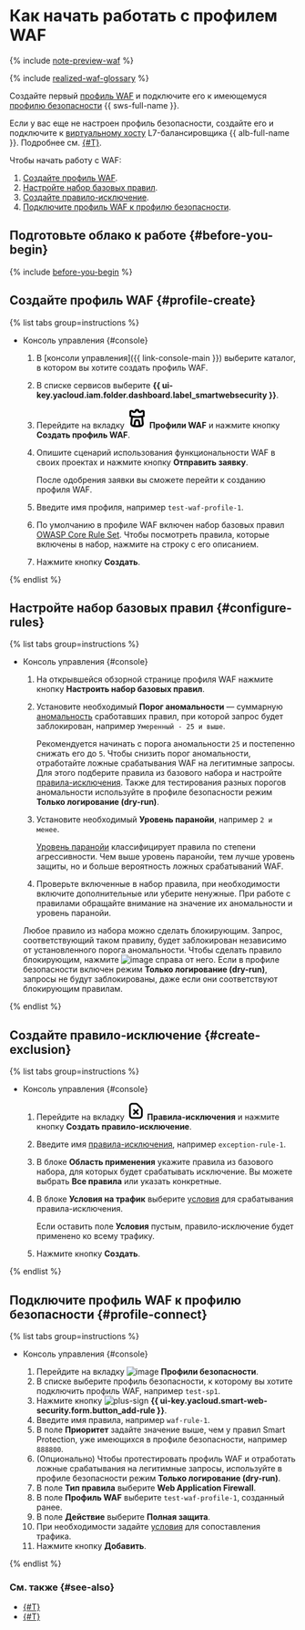 # Как начать работать с профилем WAF

{% include [note-preview-waf](../../_includes/smartwebsecurity/note-preview-waf.md) %}

{% include [realized-waf-glossary](../../_includes/smartwebsecurity/realized-waf-glossary.md) %}

Создайте первый [профиль WAF](../concepts/waf.md) и подключите его к имеющемуся [профилю безопасности](../concepts/profiles.md) {{ sws-full-name }}.

Если у вас еще не настроен профиль безопасности, создайте его и подключите к [виртуальному хосту](../../application-load-balancer/concepts/http-router.md#virtual-host) L7-балансировщика {{ alb-full-name }}. Подробнее см. [{#T}](../quickstart.md).

Чтобы начать работу с WAF:
1. [Создайте профиль WAF](#profile-create).
1. [Настройте набор базовых правил](#configure-rules).
1. [Создайте правило-исключение](#create-exclusion).
1. [Подключите профиль WAF к профилю безопасности](#profile-connect).

## Подготовьте облако к работе {#before-you-begin}

{% include [before-you-begin](../../_tutorials/_tutorials_includes/before-you-begin.md) %}

## Создайте профиль WAF {#profile-create}

{% list tabs group=instructions %}

- Консоль управления {#console}

  1. В [консоли управления]({{ link-console-main }}) выберите каталог, в котором вы хотите создать профиль WAF.
  1. В списке сервисов выберите **{{ ui-key.yacloud.iam.folder.dashboard.label_smartwebsecurity }}**.
  1. Перейдите на вкладку ![image](../../_assets/smartwebsecurity/waf.svg) **Профили WAF** и нажмите кнопку **Создать профиль WAF**.
  1. Опишите сценарий использования функциональности WAF в своих проектах и нажмите кнопку **Отправить заявку**.

      После одобрения заявки вы сможете перейти к созданию профиля WAF.
  1. Введите имя профиля, например `test-waf-profile-1`.
  1. По умолчанию в профиле WAF включен набор базовых правил [OWASP Core Rule Set](https://coreruleset.org/). Чтобы посмотреть правила, которые включены в набор, нажмите на строку с его описанием.
  1. Нажмите кнопку **Создать**.

{% endlist %}

## Настройте набор базовых правил {#configure-rules}

{% list tabs group=instructions %}

- Консоль управления {#console}

  1. На открывшейся обзорной странице профиля WAF нажмите кнопку **Настроить набор базовых правил**.
  1. Установите необходимый **Порог аномальности** — суммарную [аномальность](../concepts/waf.md#anomaly) сработавших правил, при которой запрос будет заблокирован, например `Умеренный - 25 и выше`.

      Рекомендуется начинать с порога аномальности `25` и постепенно снижать его до `5`. Чтобы снизить порог аномальности, отработайте ложные срабатывания WAF на легитимные запросы. Для этого подберите правила из базового набора и настройте [правила-исключения](#create-exclusion). Также для тестирования разных порогов аномальности используйте в профиле безопасности режим **Только логирование (dry-run)**.

  1. Установите необходимый **Уровень паранойи**, например `2 и менее`. 

      [Уровень паранойи](../concepts/waf.md#paranoia) классифицирует правила по степени агрессивности. Чем выше уровень паранойи, тем лучше уровень защиты, но и больше вероятность ложных срабатываний WAF. 
  1. Проверьте включенные в набор правила, при необходимости включите дополнительные или уберите ненужные. При работе с правилами обращайте внимание на значение их аномальности и уровень паранойи. 

  Любое правило из набора можно сделать блокирующим. Запрос, соответствующий таком правилу, будет заблокирован независимо от установленного порога аномальности. Чтобы сделать правило блокирующим, нажмите ![image](../../_assets/console-icons/ban.svg) справа от него. Если в профиле безопасности включен режим **Только логирование (dry-run)**, запросы не будут заблокированы, даже если они соответствуют блокирующим правилам.

{% endlist %}

## Создайте правило-исключение {#create-exclusion}

{% list tabs group=instructions %}

- Консоль управления {#console}

  1. Перейдите на вкладку ![image](../../_assets/console-icons/file-xmark.svg) **Правила-исключения** и нажмите кнопку **Создать правило-исключение**.
  1. Введите имя [правила-исключения](../concepts/waf.md#exclusion-rules), например `exception-rule-1`.
  1. В блоке **Область применения** укажите правила из базового набора, для которых будет срабатывать исключение. Вы можете выбрать **Все правила** или указать конкретные.
  1. В блоке **Условия на трафик** выберите [условия](../concepts/conditions.md) для срабатывания правила-исключения.

      Если оставить поле **Условия** пустым, правило-исключение будет применено ко всему трафику.
  1. Нажмите кнопку **Создать**.

{% endlist %}

## Подключите профиль WAF к профилю безопасности {#profile-connect}

{% list tabs group=instructions %}

- Консоль управления {#console}

  1. Перейдите на вкладку ![image](../../_assets/console-icons/shield-check.svg) **Профили безопасности**.
  1. В списке выберите профиль безопасности, к которому вы хотите подключить профиль WAF, например `test-sp1`.
  1. Нажмите кнопку ![plus-sign](../../_assets/console-icons/plus.svg) **{{ ui-key.yacloud.smart-web-security.form.button_add-rule }}**.
  1. Введите имя правила, например `waf-rule-1`.
  1. В поле **Приоритет** задайте значение выше, чем у правил Smart Protection, уже имеющихся в профиле безопасности, например `888800`.
  1. (Опционально) Чтобы протестировать профиль WAF и отработать ложные срабатывания на легитимные запросы, используйте в профиле безопасности режим **Только логирование (dry-run)**.
  1. В поле **Тип правила** выберите **Web Application Firewall**.
  1. В поле **Профиль WAF** выберите `test-waf-profile-1`, созданный ранее.
  1. В поле **Действие** выберите **Полная защита**.
  1. При необходимости задайте [условия](../concepts/conditions.md) для сопоставления трафика.
  1. Нажмите кнопку **Добавить**.

{% endlist %}

### См. также {#see-also}

* [{#T}](../quickstart.md)
* [{#T}](../concepts/waf.md)

